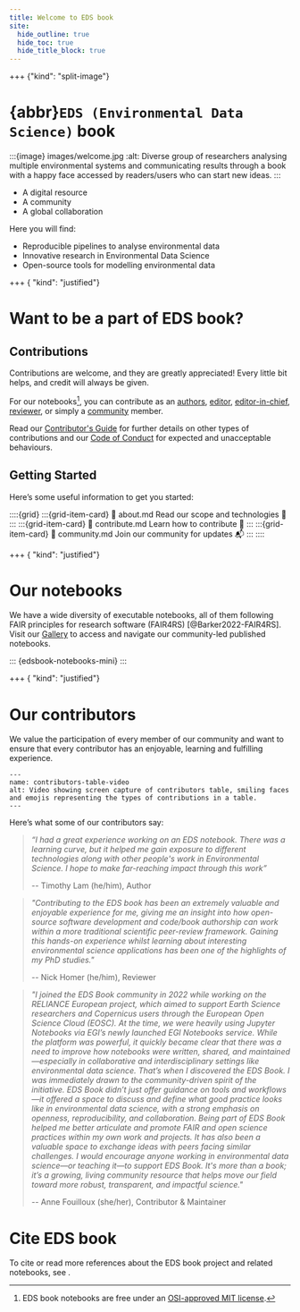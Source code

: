 ```yaml
---
title: Welcome to EDS book
site:
  hide_outline: true
  hide_toc: true
  hide_title_block: true
---
```


+++ {"kind": "split-image"}

# {abbr}`EDS (Environmental Data Science)` book

:::{image} images/welcome.jpg
:alt: Diverse group of researchers analysing multiple environmental systems and communicating results through a book with a happy face accessed by readers/users who can start new ideas.
:::

* A digital resource
* A community
* A global collaboration

Here you will find:

* Reproducible pipelines to analyse environmental data
* Innovative research in Environmental Data Science 
* Open-source tools for modelling environmental data

+++ { "kind": "justified"}

# Want to be a part of EDS book?

## Contributions
Contributions are welcome, and they are greatly appreciated! 
Every little bit helps, and credit will always be given. 

For our notebooks[^license], you can contribute as an [authors](#guidelines-authors), [editor](#guidelines-editors), [editor-in-chief](#guidelines-eic), [reviewer](#guidelines-reviewers), or simply a [community](#guidelines-community) member.

Read our [Contributor's Guide](https://github.com/eds-book/eds-book/blob/main/CONTRIBUTING.md) for further details on other types of contributions and our [Code of Conduct](https://github.com/eds-book/eds-book/blob/main/CODE_OF_CONDUCT.md) for expected and unacceptable behaviours.

## Getting Started
Here’s some useful information to get you started:

::::{grid}
:::{grid-item-card}
:link: about.md
Read our scope and technologies 🎯
:::
:::{grid-item-card}
:link: contribute.md
Learn how to contribute 🌟
:::
:::{grid-item-card}
:link: community.md
Join our community for updates 📬
:::
::::

+++ { "kind": "justified"}

# Our notebooks
We have a wide diversity of executable notebooks, all of them following FAIR principles for research software (FAIR4RS) [@Barker2022-FAIR4RS]. 
Visit our [Gallery](#gallery) to access and navigate our community-led published notebooks.

::: {edsbook-notebooks-mini}
:::

+++ { "kind": "justified"}

# Our contributors
We value the participation of every member of our community and want to ensure that every contributor has an enjoyable, learning and fulfilling experience. 

```{figure} images/contributors.gif
---
name: contributors-table-video
alt: Video showing screen capture of contributors table, smiling faces and emojis representing the types of contributions in a table.
---
```

Here’s what some of our contributors say:

> _“I had a great experience working on an EDS notebook. 
There was a learning curve, but it helped me gain exposure to different technologies along with other people's work in Environmental Science. 
I hope to make far-reaching impact through this work”_ 
> 
> -- Timothy Lam (he/him), Author

> _"Contributing to the EDS book has been an extremely valuable and enjoyable experience for me, giving me an insight into how open-source software development and code/book authorship can work within a more traditional scientific peer-review framework. 
Gaining this hands-on experience whilst learning about interesting environmental science applications has been one of the highlights of my PhD studies."_ 
> 
> -- Nick Homer (he/him), Reviewer

> _"I joined the EDS Book community in 2022 while working on the RELIANCE European project, which aimed to support Earth Science researchers and Copernicus users through the European Open Science Cloud (EOSC). At the time, we were heavily using Jupyter Notebooks via EGI’s newly launched EGI Notebooks service. While the platform was powerful, it quickly became clear that there was a need to improve how notebooks were written, shared, and maintained—especially in collaborative and interdisciplinary settings like environmental data science. That’s when I discovered the EDS Book. I was immediately drawn to the community-driven spirit of the initiative. EDS Book didn’t just offer guidance on tools and workflows—it offered a space to discuss and define what good practice looks like in environmental data science, with a strong emphasis on openness, reproducibility, and collaboration. Being part of EDS Book helped me better articulate and promote FAIR and open science practices within my own work and projects. It has also been a valuable space to exchange ideas with peers facing similar challenges. I would encourage anyone working in environmental data science—or teaching it—to support EDS Book. It's more than a book; it’s a growing, living community resource that helps move our field toward more robust, transparent, and impactful science."_ 
> 
> -- Anne Fouilloux (she/her), Contributor & Maintainer

# Cite EDS book
To cite or read more references about the EDS book project and related notebooks, see [](./cite.md).

> 
[^license]: EDS book notebooks are free under an [OSI-approved MIT license](https://github.com/eds-book/eds-book/blob/main/LICENSE-CODE).